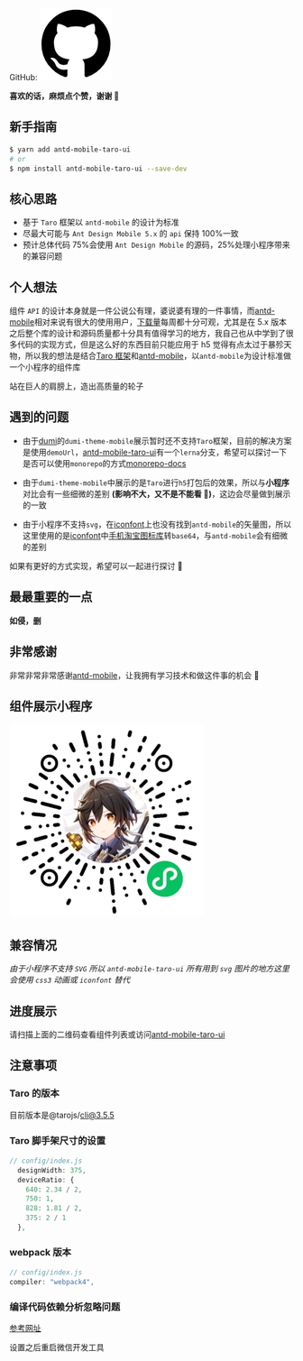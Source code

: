 GitHub: [![github](/assets/github.png)](https://github.com/xz-77/antd-mobile-taro-ui)

**喜欢的话，麻烦点个赞，谢谢 🙏**

## 新手指南

```bash
$ yarn add antd-mobile-taro-ui
# or
$ npm install antd-mobile-taro-ui --save-dev
```

## 核心思路

- 基于 `Taro` 框架以 `antd-mobile` 的设计为标准
- 尽最大可能与 `Ant Design Mobile 5.x` 的 `api` 保持 100%一致
- 预计总体代码 75%会使用 `Ant Design Mobile` 的源码，25%处理小程序带来的兼容问题

## 个人想法

组件 `API` 的设计本身就是一件公说公有理，婆说婆有理的一件事情，而[antd-mobile](https://mobile.ant.design/zh)相对来说有很大的使用用户，[下载量](https://www.npmjs.com/package/antd-mobile)每周都十分可观，尤其是在 5.x 版本之后整个库的设计和源码质量都十分具有值得学习的地方，我自己也从中学到了很多代码的实现方式，但是这么好的东西目前只能应用于 h5 觉得有点太过于暴殄天物，所以我的想法是结合[Taro 框架](https://taro-docs.jd.com/taro/docs/)和[antd-mobile](https://mobile.ant.design/zh)，以`antd-mobile`为设计标准做一个小程序的组件库

站在巨人的肩膀上，造出高质量的轮子

## 遇到的问题

- 由于[dumi](https://d.umijs.org/zh-CN)的`dumi-theme-mobile`展示暂时还不支持`Taro`框架，目前的解决方案是使用`demoUrl`，[antd-mobile-taro-ui](https://github.com/xz-77/antd-mobile-taro-ui)有一个`lerna`分支，希望可以探讨一下是否可以使用`monorepo`的方式[monorepo-docs](https://github.com/xz-77/antd-mobile-taro-ui/tree/monorepo-docs)

- 由于`dumi-theme-mobile`中展示的是`Taro`进行`h5`打包后的效果，所以与**小程序**对比会有一些细微的差别 **(影响不大，又不是不能看 🐶)**，这边会尽量做到展示的一致

- 由于小程序不支持`svg`，在[iconfont](https://www.iconfont.cn/)上也没有找到`antd-mobile`的矢量图，所以这里使用的是[iconfont](https://www.iconfont.cn/)中[手机淘宝图标库](https://www.iconfont.cn/collections/index?spm=a313x.7781069.1998910419.5&type=1&page=4)转`base64`，与`antd-mobile`会有细微的差别

如果有更好的方式实现，希望可以一起进行探讨 🙏

## 最最重要的一点

**如侵，删**

## 非常感谢

非常非常非常感谢[antd-mobile](https://mobile.ant.design/zh)，让我拥有学习技术和做这件事的机会 🙇

## 组件展示小程序

![](/assets/miniprogram.jpg)

## 兼容情况

_由于小程序不支持 `SVG` 所以 `antd-mobile-taro-ui` 所有用到 `svg` 图片的地方这里会使用 `css3` 动画或 `iconfont` 替代_

## 进度展示

请扫描上面的二维码查看组件列表或访问[antd-mobile-taro-ui](https://xz-77.github.io/components)

## 注意事项

### Taro 的版本

目前版本是@tarojs/cli@3.5.5

### Taro 脚手架尺寸的设置

```javascript
// config/index.js
  designWidth: 375,
  deviceRatio: {
    640: 2.34 / 2,
    750: 1,
    828: 1.81 / 2,
    375: 2 / 1
  },
```

### webpack 版本

```javascript
// config/index.js
compiler: "webpack4",
```

### 编译代码依赖分析忽略问题

[参考网址](https://developers.weixin.qq.com/community/develop/article/doc/00020631afc6c8c6f62e7b91855c13?idescene=6)

设置之后重启微信开发工具
